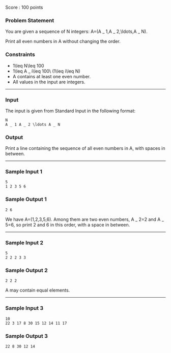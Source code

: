 Score : 100 points

### Problem Statement

You are given a sequence of N integers: A=(A \_ 1,A \_ 2,\ldots,A \_ N).

Print all even numbers in A without changing the order.

### Constraints

* 1\leq N\leq 100
* 1\leq A \_ i\leq 100\ (1\leq i\leq N)
* A contains at least one even number.
* All values in the input are integers.

---

### Input

The input is given from Standard Input in the following format:

```
N
A _ 1 A _ 2 \ldots A _ N
```

### Output

Print a line containing the sequence of all even numbers in A, with spaces in between.

---

### Sample Input 1

```
5
1 2 3 5 6
```

### Sample Output 1

```
2 6
```

We have A=(1,2,3,5,6).
Among them are two even numbers, A \_ 2=2 and A \_ 5=6, so print 2 and 6 in this order, with a space in between.

---

### Sample Input 2

```
5
2 2 2 3 3
```

### Sample Output 2

```
2 2 2
```

A may contain equal elements.

---

### Sample Input 3

```
10
22 3 17 8 30 15 12 14 11 17
```

### Sample Output 3

```
22 8 30 12 14
```
